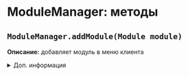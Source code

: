 # ModuleManager: методы
## `ModuleManager.addModule(Module module)`
**Описание:** добавляет модуль в меню клиента
<details>
<summary>Доп. информация</summary>

 
**Аргументы:**

| Аргумент | Значение |
| ------------- | ------------- |
| Module module | Модуль, который надо добавить |

**Возвращает:** нет

**Пример:**
```js
var module = new Module("AutoLava", true, true, ModuleCategory.PLAYER);
ModuleManager.addModule(module);
```
</details>

